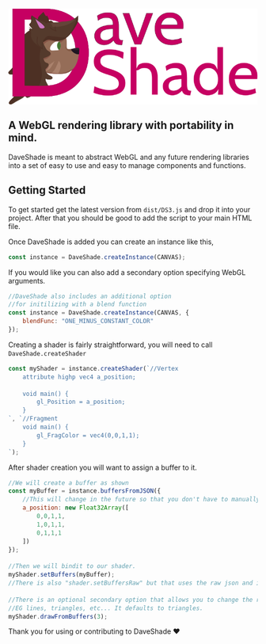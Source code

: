 <img align="center" src="github/Logo.svg"></img>
<h2>A WebGL rendering library with portability in mind.</h2>

<p>DaveShade is meant to abstract WebGL and any future rendering libraries into a set of easy to use and easy to manage components and functions.</p>


<h2>Getting Started</h2>

<p>To get started get the latest version from <code>dist/DS3.js</code> and drop it into your project. After that you should be good to add the script to your main HTML file.</p>

<p>Once DaveShade is added you can create an instance like this,</p>

```js
const instance = DaveShade.createInstance(CANVAS);
```

<p>If you would like you can also add a secondary option specifying WebGL arguments.</p>

```js
//DaveShade also includes an additional option
//for initilizing with a blend function
const instance = DaveShade.createInstance(CANVAS, {
    blendFunc: "ONE_MINUS_CONSTANT_COLOR"
});
```

<p>Creating a shader is fairly straightforward, you will need to call <code>DaveShade.createShader</code></p>

```js
const myShader = instance.createShader(`//Vertex
    attribute highp vec4 a_position;
    
    void main() {
        gl_Position = a_position;
    }
`, `//Fragment
    void main() {
        gl_FragColor = vec4(0,0,1,1);
    }
`);
```

<p>After shader creation you will want to assign a buffer to it.</p>

```js
//We will create a buffer as shown
const myBuffer = instance.buffersFromJSON({
    //This will change in the future so that you don't have to manually make F32 Arrays.
    a_position: new Float32Array([
        0,0,1,1,
        1,0,1,1,
        0,1,1,1
    ])
});

//Then we will bindit to our shader.
myShader.setBuffers(myBuffer);
//There is also "shader.setBuffersRaw" but that uses the raw json and is slower.

//There is an optional secondary option that allows you to change the render mode.
//EG lines, triangles, etc... It defaults to triangles.
myShader.drawFromBuffers(3);
```

<p>Thank you for using or contributing to DaveShade ❤️</p>